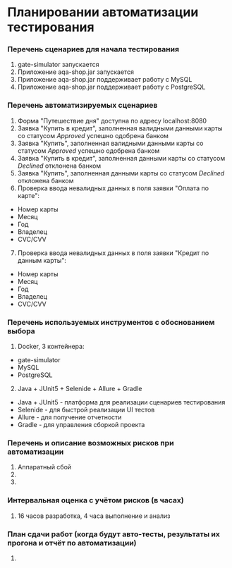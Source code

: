 # Планировании автоматизации тестирования

### Перечень сценариев для начала тестирования

1. gate-simulator запускается
2. Приложение aqa-shop.jar запускается
3. Приложение aqa-shop.jar поддерживает работу с MySQL
4. Приложение aqa-shop.jar поддерживает работу с PostgreSQL

### Перечень автоматизируемых сценариев

1. Форма "Путешествие дня" доступна по адресу localhost:8080
2. Заявка "Купить в кредит", заполненная валидными данными карты со статусом *Approved* успешно одобрена банком
3. Заявка "Купить", заполненная валидными данными карты со статусом *Approved* успешно одобрена банком
4. Заявка "Купить в кредит", заполненная данными карты со статусом *Declined* отклонена банком
5. Заявка "Купить", заполненная данными карты со статусом *Declined* отклонена банком
6. Проверка ввода невалидных данных в поля заявки "Оплата по карте":

  - Номер карты
  - Месяц
  - Год
  - Владелец
  - CVC/CVV

7. Проверка ввода невалидных данных в поля заявки "Кредит по данным карты":

  - Номер карты
  - Месяц
  - Год
  - Владелец
  - CVC/CVV


### Перечень используемых инструментов с обоснованием выбора

1.  Docker, 3 контейнера: 

- gate-simulator
- MySQL
- PostgreSQL

2.  Java + JUnit5 + Selenide + Allure + Gradle

- Java + JUnit5 - платформа для реализации сценариев тестирования
- Selenide - для быстрой реализации UI тестов
- Allure - для получение отчетности
- Gradle - для управления сборкой проекта

### Перечень и описание возможных рисков при автоматизации

1. Аппаратный сбой
2. 
3. 

### Интервальная оценка с учётом рисков (в часах)

1. 16 часов разработка, 4 часа выполнение и анализ

### План сдачи работ (когда будут авто-тесты, результаты их прогона и отчёт по автоматизации)

1. 

